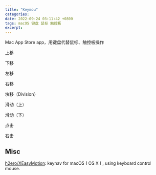```yaml
---
title: "Keymou"
categories:
date: 2022-09-24 03:11:42 +0800
tags: macOS 键盘 鼠标 触控板
excerpt:
---
```




Mac App Store app，用键盘代替鼠标、触控板操作

上移

下移

左移

右移

块移（Division）

滑动（上）

滑动（下）

点击

右击

## Misc

[h2ero/XEasyMotion](https://github.com/h2ero/XEasyMotion): keynav for macOS ( OS X ) , using keyboard control mouse.






